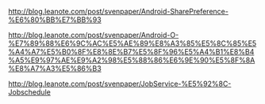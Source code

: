 http://blog.leanote.com/post/svenpaper/Android-SharePreference-%E6%80%BB%E7%BB%93



http://blog.leanote.com/post/svenpaper/Android-O-%E7%89%88%E6%9C%AC%E5%AE%89%E8%A3%85%E5%8C%85%E5%A4%A7%E5%B0%8F%E8%8E%B7%E5%8F%96%E5%A4%B1%E8%B4%A5%E9%97%AE%E9%A2%98%E5%88%86%E6%9E%90%E5%8F%8A%E8%A7%A3%E5%86%B3



http://blog.leanote.com/post/svenpaper/JobService-%E5%92%8C-Jobschedule